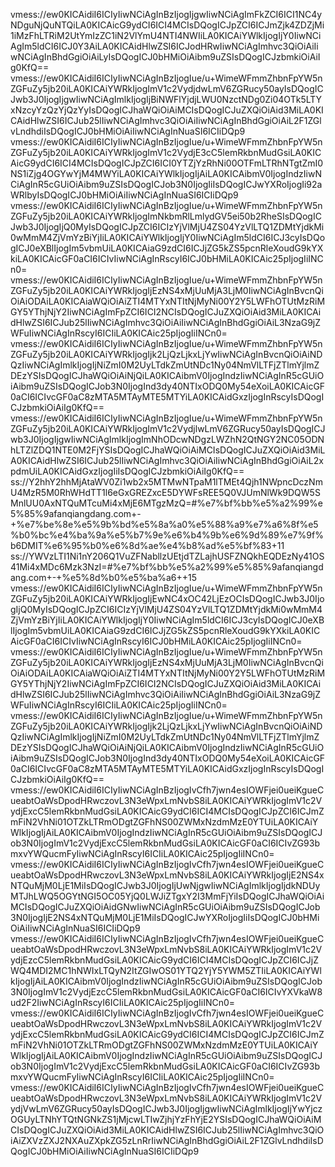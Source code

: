 vmess://ew0KICAidiI6ICIyIiwNCiAgInBzIjogIjgwIiwNCiAgImFkZCI6ICI1NC4yNDguNjQuNTQiLA0KICAicG9ydCI6ICI4MCIsDQogICJpZCI6ICJmZjk4ZDZjMi1iMzFhLTRiM2UtYmIzZC1iN2VlYmU4NTI4NWIiLA0KICAiYWlkIjogIjY0IiwNCiAgIm5ldCI6ICJ0Y3AiLA0KICAidHlwZSI6ICJodHRwIiwNCiAgImhvc3QiOiAiIiwNCiAgInBhdGgiOiAiLyIsDQogICJ0bHMiOiAibm9uZSIsDQogICJzbmkiOiAiIg0KfQ==
vmess://ew0KICAidiI6ICIyIiwNCiAgInBzIjogIue/u+WimeWFmmZhbnFpYW5nZGFuZy5jb20iLA0KICAiYWRkIjogImV1c2VydjdwLmV6ZGRucy50ayIsDQogICJwb3J0IjogIjgwIiwNCiAgImlkIjogIjBiNWFlYjdjLWU0NzctNDg0Zi04OTk5LTYxNzcyYzQzYjQzYyIsDQogICJhaWQiOiAiMCIsDQogICJuZXQiOiAid3MiLA0KICAidHlwZSI6ICJub25lIiwNCiAgImhvc3QiOiAiIiwNCiAgInBhdGgiOiAiL2F1ZGlvLndhdiIsDQogICJ0bHMiOiAiIiwNCiAgInNuaSI6ICIiDQp9
vmess://ew0KICAidiI6ICIyIiwNCiAgInBzIjogIue/u+WimeWFmmZhbnFpYW5nZGFuZy5jb20iLA0KICAiYWRkIjogImV1c2VydjE3cC5lemRkbnMudGsiLA0KICAicG9ydCI6ICI4MCIsDQogICJpZCI6ICI0YTZjYzRhNi00OTFmLTRhNTgtZmI0NS1iZjg4OGYwYjM4MWYiLA0KICAiYWlkIjogIjAiLA0KICAibmV0IjogIndzIiwNCiAgInR5cGUiOiAibm9uZSIsDQogICJob3N0IjogIiIsDQogICJwYXRoIjogIi92aWRlbyIsDQogICJ0bHMiOiAiIiwNCiAgInNuaSI6ICIiDQp9
vmess://ew0KICAidiI6ICIyIiwNCiAgInBzIjogIue/u+WimeWFmmZhbnFpYW5nZGFuZy5jb20iLA0KICAiYWRkIjogImNkbmRlLmlydGV5ei50b2RheSIsDQogICJwb3J0IjogIjQ0MyIsDQogICJpZCI6ICIzYjVlMjU4ZS04YzVlLTQ1ZDMtYjdkMi0wMmM4ZjVmYzBiYjIiLA0KICAiYWlkIjogIjY0IiwNCiAgIm5ldCI6ICJ3cyIsDQogICJ0eXBlIjogIm5vbmUiLA0KICAiaG9zdCI6ICJjZG5kZS5pcnRleXoudG9kYXkiLA0KICAicGF0aCI6ICIvIiwNCiAgInRscyI6ICJ0bHMiLA0KICAic25pIjogIiINCn0=
vmess://ew0KICAidiI6ICIyIiwNCiAgInBzIjogIue/u+WimeWFmmZhbnFpYW5nZGFuZy5jb20iLA0KICAiYWRkIjogIjEzNS4xMjUuMjA3LjM0IiwNCiAgInBvcnQiOiAiODAiLA0KICAiaWQiOiAiZTI4MTYxNTItNjMyNi00Y2Y5LWFhOTUtMzRiMGY5YThjNjY2IiwNCiAgImFpZCI6ICI2NCIsDQogICJuZXQiOiAid3MiLA0KICAidHlwZSI6ICJub25lIiwNCiAgImhvc3QiOiAiIiwNCiAgInBhdGgiOiAiL3NzaG9jZWFuIiwNCiAgInRscyI6ICIiLA0KICAic25pIjogIiINCn0=
vmess://ew0KICAidiI6ICIyIiwNCiAgInBzIjogIue/u+WimeWFmmZhbnFpYW5nZGFuZy5jb20iLA0KICAiYWRkIjogIjk2LjQzLjkxLjYwIiwNCiAgInBvcnQiOiAiNDQzIiwNCiAgImlkIjogIjNiZmI0M2UyLTdkZmUtNDc1Ny04NmVlLTFjZTlmYjlmZDEzYSIsDQogICJhaWQiOiAiNjQiLA0KICAibmV0IjogIndzIiwNCiAgInR5cGUiOiAibm9uZSIsDQogICJob3N0IjogInd3dy40NTIxODQ0My54eXoiLA0KICAicGF0aCI6ICIvcGF0aC8zMTA5MTAyMTE5MTYiLA0KICAidGxzIjogInRscyIsDQogICJzbmkiOiAiIg0KfQ==
vmess://ew0KICAidiI6ICIyIiwNCiAgInBzIjogIue/u+WimeWFmmZhbnFpYW5nZGFuZy5jb20iLA0KICAiYWRkIjogImV1c2VydjlwLmV6ZGRucy50ayIsDQogICJwb3J0IjogIjgwIiwNCiAgImlkIjogImNhODcwNDgzLWZhN2QtNGY2NC05ODNhLTZlZDQ1NTE0M2FjYSIsDQogICJhaWQiOiAiMCIsDQogICJuZXQiOiAid3MiLA0KICAidHlwZSI6ICJub25lIiwNCiAgImhvc3QiOiAiIiwNCiAgInBhdGgiOiAiL2xpdmUiLA0KICAidGxzIjogIiIsDQogICJzbmkiOiAiIg0KfQ==
ss://Y2hhY2hhMjAtaWV0Zi1wb2x5MTMwNTpaM1lTMEt4Qjh1NWpncDczNmU4MzR5M0RhWHdTT1l6eGxGREZxcE5DYWFsREE5Q0VJUmNlWk9DQW5SMnlUU0AxNTQuMTcuMi4xMjE6MTgzMzQ=#%e7%bf%bb%e5%a2%99%e5%85%9afanqiangdang.com+-+%e7%be%8e%e5%9b%bd%e5%8a%a0%e5%88%a9%e7%a6%8f%e5%b0%bc%e4%ba%9a%e5%b7%9e%e6%b4%9b%e6%9d%89%e7%9f%b6DMIT%e6%95%b0%e6%8d%ae%e4%b8%ad%e5%bf%83+11
ss://YWVzLTI1Ni1nY206Q1VuZFNabllzUEtjdTZLajhUSFZNQkhEQDEzNy41OS41Mi4xMDc6Mzk3NzI=#%e7%bf%bb%e5%a2%99%e5%85%9afanqiangdang.com+-+%e5%8d%b0%e5%ba%a6++15
vmess://ew0KICAidiI6ICIyIiwNCiAgInBzIjogIue/u+WimeWFmmZhbnFpYW5nZGFuZy5jb20iLA0KICAiYWRkIjogIjEwNC4xOC42LjEzOCIsDQogICJwb3J0IjogIjQ0MyIsDQogICJpZCI6ICIzYjVlMjU4ZS04YzVlLTQ1ZDMtYjdkMi0wMmM4ZjVmYzBiYjIiLA0KICAiYWlkIjogIjY0IiwNCiAgIm5ldCI6ICJ3cyIsDQogICJ0eXBlIjogIm5vbmUiLA0KICAiaG9zdCI6ICJjZG5kZS5pcnRleXoudG9kYXkiLA0KICAicGF0aCI6ICIvIiwNCiAgInRscyI6ICJ0bHMiLA0KICAic25pIjogIiINCn0=
vmess://ew0KICAidiI6ICIyIiwNCiAgInBzIjogIue/u+WimeWFmmZhbnFpYW5nZGFuZy5jb20iLA0KICAiYWRkIjogIjEzNS4xMjUuMjA3LjM0IiwNCiAgInBvcnQiOiAiODAiLA0KICAiaWQiOiAiZTI4MTYxNTItNjMyNi00Y2Y5LWFhOTUtMzRiMGY5YThjNjY2IiwNCiAgImFpZCI6ICI2NCIsDQogICJuZXQiOiAid3MiLA0KICAidHlwZSI6ICJub25lIiwNCiAgImhvc3QiOiAiIiwNCiAgInBhdGgiOiAiL3NzaG9jZWFuIiwNCiAgInRscyI6ICIiLA0KICAic25pIjogIiINCn0=
vmess://ew0KICAidiI6ICIyIiwNCiAgInBzIjogIue/u+WimeWFmmZhbnFpYW5nZGFuZy5jb20iLA0KICAiYWRkIjogIjk2LjQzLjkxLjYwIiwNCiAgInBvcnQiOiAiNDQzIiwNCiAgImlkIjogIjNiZmI0M2UyLTdkZmUtNDc1Ny04NmVlLTFjZTlmYjlmZDEzYSIsDQogICJhaWQiOiAiNjQiLA0KICAibmV0IjogIndzIiwNCiAgInR5cGUiOiAibm9uZSIsDQogICJob3N0IjogInd3dy40NTIxODQ0My54eXoiLA0KICAicGF0aCI6ICIvcGF0aC8zMTA5MTAyMTE5MTYiLA0KICAidGxzIjogInRscyIsDQogICJzbmkiOiAiIg0KfQ==
vmess://ew0KICAidiI6ICIyIiwNCiAgInBzIjogIvCfh7jwn4esIOWFjei0ueiKgueCueabtOaWsDpodHRwczovL3N3eWpxLmNvbS8iLA0KICAiYWRkIjogImV1c2VydjExcC5lemRkbnMudGsiLA0KICAicG9ydCI6ICI4MCIsDQogICJpZCI6ICJmZmFiN2VhNi01OTZkLTRmODgtZGFhNS00ZWMxNzdmMzE0YTUiLA0KICAiYWlkIjogIjAiLA0KICAibmV0IjogIndzIiwNCiAgInR5cGUiOiAibm9uZSIsDQogICJob3N0IjogImV1c2VydjExcC5lemRkbnMudGsiLA0KICAicGF0aCI6ICIvZG93bmxvYWQucmFyIiwNCiAgInRscyI6ICIiLA0KICAic25pIjogIiINCn0=
vmess://ew0KICAidiI6ICIyIiwNCiAgInBzIjogIvCfh7jwn4esIOWFjei0ueiKgueCueabtOaWsDpodHRwczovL3N3eWpxLmNvbS8iLA0KICAiYWRkIjogIjE2NS4xNTQuMjM0LjE1MiIsDQogICJwb3J0IjogIjUwNjgwIiwNCiAgImlkIjogIjdkNDUyMTJhLWQ5OGYtNGI5OC05YjQ0LWJiZTgxY2I3MmFjYiIsDQogICJhaWQiOiAiMCIsDQogICJuZXQiOiAidGNwIiwNCiAgInR5cGUiOiAibm9uZSIsDQogICJob3N0IjogIjE2NS4xNTQuMjM0LjE1MiIsDQogICJwYXRoIjogIiIsDQogICJ0bHMiOiAiIiwNCiAgInNuaSI6ICIiDQp9
vmess://ew0KICAidiI6ICIyIiwNCiAgInBzIjogIvCfh7jwn4esIOWFjei0ueiKgueCueabtOaWsDpodHRwczovL3N3eWpxLmNvbS8iLA0KICAiYWRkIjogImV1c2VydjEzcC5lemRkbnMudGsiLA0KICAicG9ydCI6ICI4MCIsDQogICJpZCI6ICJjZWQ4MDI2MC1hNWIxLTQyN2ItZGIwOS01YTQ2YjY5YWM5ZTIiLA0KICAiYWlkIjogIjAiLA0KICAibmV0IjogIndzIiwNCiAgInR5cGUiOiAibm9uZSIsDQogICJob3N0IjogImV1c2VydjEzcC5lemRkbnMudGsiLA0KICAicGF0aCI6ICIvYXVkaW8ud2F2IiwNCiAgInRscyI6ICIiLA0KICAic25pIjogIiINCn0=
vmess://ew0KICAidiI6ICIyIiwNCiAgInBzIjogIvCfh7jwn4esIOWFjei0ueiKgueCueabtOaWsDpodHRwczovL3N3eWpxLmNvbS8iLA0KICAiYWRkIjogImV1c2VydjExcC5lemRkbnMudGsiLA0KICAicG9ydCI6ICI4MCIsDQogICJpZCI6ICJmZmFiN2VhNi01OTZkLTRmODgtZGFhNS00ZWMxNzdmMzE0YTUiLA0KICAiYWlkIjogIjAiLA0KICAibmV0IjogIndzIiwNCiAgInR5cGUiOiAibm9uZSIsDQogICJob3N0IjogImV1c2VydjExcC5lemRkbnMudGsiLA0KICAicGF0aCI6ICIvZG93bmxvYWQucmFyIiwNCiAgInRscyI6ICIiLA0KICAic25pIjogIiINCn0=
vmess://ew0KICAidiI6ICIyIiwNCiAgInBzIjogIvCfh7jwn4esIOWFjei0ueiKgueCueabtOaWsDpodHRwczovL3N3eWpxLmNvbS8iLA0KICAiYWRkIjogImV1c2VydjVwLmV6ZGRucy50ayIsDQogICJwb3J0IjogIjgwIiwNCiAgImlkIjogIjYwYjczOGUyLTNhYTQtNGNkZS1jMjcwLTIwZjhjYzFhYjE2YSIsDQogICJhaWQiOiAiMCIsDQogICJuZXQiOiAid3MiLA0KICAidHlwZSI6ICJub25lIiwNCiAgImhvc3QiOiAiZXVzZXJ2NXAuZXpkZG5zLnRrIiwNCiAgInBhdGgiOiAiL2F1ZGlvLndhdiIsDQogICJ0bHMiOiAiIiwNCiAgInNuaSI6ICIiDQp9

